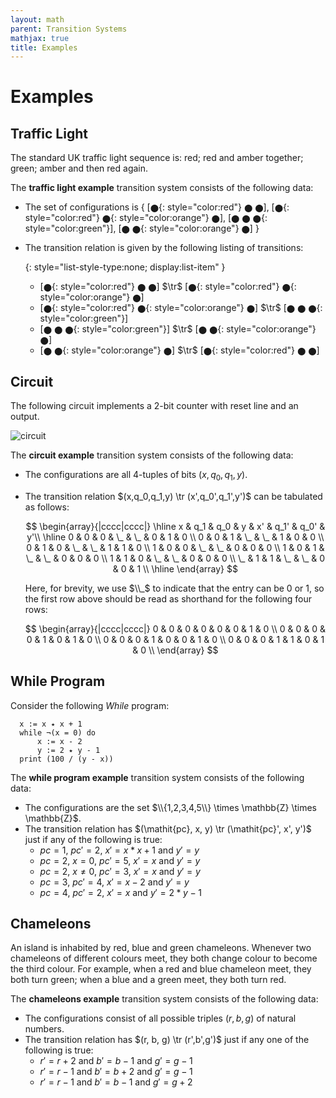 ```yaml
---
layout: math
parent: Transition Systems
mathjax: true
title: Examples
---
```


# Examples

## Traffic Light

The standard UK traffic light sequence is: red; red and amber together; green; amber and then red again.

The __traffic light example__ transition system consists of the following data:
  * The set of configurations is \{ [`⬤`{: style="color:red"} `⬤` `⬤`], [`⬤`{: style="color:red"} `⬤`{: style="color:orange"} `⬤`], [`⬤` `⬤` `⬤`{: style="color:green"}], [`⬤` `⬤`{: style="color:orange"} `⬤`]  \}
  * The transition relation is given by the following listing of transitions:

    {: style="list-style-type:none; display:list-item" }
    - [`⬤`{: style="color:red"} `⬤` `⬤`] $\tr$ [`⬤`{: style="color:red"} `⬤`{: style="color:orange"} `⬤`]
    - [`⬤`{: style="color:red"} `⬤`{: style="color:orange"} `⬤`] $\tr$ [`⬤` `⬤` `⬤`{: style="color:green"}]
    - [`⬤` `⬤` `⬤`{: style="color:green"}] $\tr$ [`⬤` `⬤`{: style="color:orange"} `⬤`]
    - [`⬤` `⬤`{: style="color:orange"} `⬤`] $\tr$ [`⬤`{: style="color:red"} `⬤` `⬤`]

## Circuit

The following circuit implements a 2-bit counter with reset line and an output.

![circuit](../assets/circuit.svg)

The __circuit example__ transition system consists of the following data:
  * The configurations are all 4-tuples of bits $(x,q_0,q_1,y)$.
  * The transition relation $(x,q_0,q_1,y) \tr (x',q_0',q_1',y')$ can be tabulated as follows:

    $$
      \begin{array}{|cccc|cccc|}
      \hline
      x & q_1 & q_0 & y & x' & q_1' & q_0' & y'\\
      \hline
      0 & 0 & 0 & \_ & \_ & 0 & 1 & 0 \\
      0 & 0 & 1 & \_ & \_ & 1 & 0 & 0 \\
      0 & 1 & 0 & \_ & \_ & 1 & 1 & 0 \\
      1 & 0 & 0 & \_ & \_ & 0 & 0 & 0 \\
      1 & 0 & 1 & \_ & \_ & 0 & 0 & 0 \\
      1 & 1 & 0 & \_ & \_ & 0 & 0 & 0 \\
      \_ & 1 & 1 & \_ & \_ & 0 & 0 & 1 \\
      \hline
      \end{array}
    $$

    Here, for brevity, we use $\\_$ to indicate that the entry can be $0$ or $1$, so the first row above should be read as shorthand for the following four rows:

    $$
    \begin{array}{|cccc|cccc|}
      0 & 0 & 0 & 0 & 0 & 0 & 1 & 0 \\
      0 & 0 & 0 & 0 & 1 & 0 & 1 & 0 \\
      0 & 0 & 0 & 1 & 0 & 0 & 1 & 0 \\
      0 & 0 & 0 & 1 & 1 & 0 & 1 & 0 \\
    \end{array}
    $$

## While Program

Consider the following *While* program:

```
  x := x ٭ x + 1
  while ¬(x = 0) do
      x := x - 2
      y := 2 ٭ y - 1
  print (100 / (y - x))
```

The __while program example__ transition system consists of the following data:
  * The configurations are the set $\\{1,2,3,4,5\\} \times \mathbb{Z} \times \mathbb{Z}$.
  * The transition relation has $(\mathit{pc}, x, y) \tr (\mathit{pc}', x', y')$ just if any of the following is true:
      - $\mathit{pc} = 1$, $\mathit{pc}'=2$, $x'=x*x+1$ and $y'=y$
      - $\mathit{pc} = 2$, $x=0$, $\mathit{pc}'=5$, $x'=x$ and $y'=y$
      - $\mathit{pc} = 2$, $x \neq 0$, $\mathit{pc}'=3$, $x'=x$ and $y'=y$
      - $\mathit{pc} = 3$, $\mathit{pc}'=4$, $x' = x-2$ and $y'=y$
      - $\mathit{pc} = 4$, $\mathit{pc}'=2$, $x' = x$ and $y' = 2 *y-1$


## Chameleons

An island is inhabited by red, blue and green chameleons.  Whenever two chameleons of different colours meet, they both change colour to become the third colour.  For example, when a red and blue chameleon meet, they both turn green; when a blue and a green meet, they both turn red.

The __chameleons example__ transition system consists of the following data:
  * The configurations consist of all possible triples $(r,b,g)$ of natural numbers.
  * The transition relation has $(r, b, g) \tr (r',b',g')$ just if any one of the following is true:
      - $r' = r+2$ and $b' = b-1$ and $g' = g-1$
      - $r' = r-1$ and $b' = b+2$ and $g' = g-1$
      - $r' = r-1$ and $b' = b-1$ and $g' = g+2$
